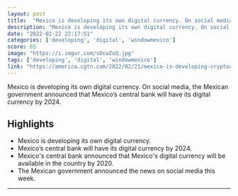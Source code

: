 ```yaml
---
layout: post
title:  "Mexico is developing its own digital currency. On social media, the Mexican government announced that Mexico’s central bank will have its digital currency by 2024."
description: "Mexico is developing its own digital currency. On social media, the Mexican government announced that Mexico’s central bank will have its digital currency by 2024."
date: "2022-02-22 22:17:51"
categories: ['developing', 'digital', 'windowmexico']
score: 65
image: "https://i.imgur.com/sDcwZoQ.jpg"
tags: ['developing', 'digital', 'windowmexico']
link: "https://america.cgtn.com/2022/02/21/mexico-is-developing-cryptocurrency"
---
```


Mexico is developing its own digital currency. On social media, the Mexican government announced that Mexico’s central bank will have its digital currency by 2024.

## Highlights

- Mexico is developing its own digital currency.
- Mexico’s central bank will have its digital currency by 2024.
- Mexico's central bank announced that Mexico's digital currency will be available in the country by 2020.
- The Mexican government announced the news on social media this week.

---
